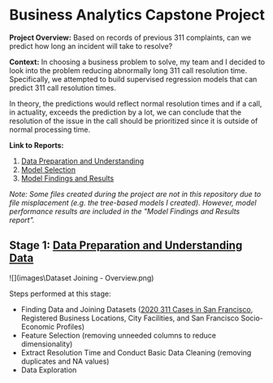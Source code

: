 # Business Analytics Capstone Project

__Project Overview:__ Based on records of previous 311 complaints, can we predict how long an incident will take to resolve?

__Context:__ 
In choosing a business problem to solve, my team and I decided to look into the problem reducing abnormally long 311 call resolution time. Specifically, we attempted to build supervised regression models that can predict 311 call resolution times. 

In theory, the predictions would reflect normal resolution times and if a call, in actuality, exceeds the prediction by a lot, we can conclude that the resolution of the issue in the call should be prioritized since it is outside of normal processing time.

__Link to Reports:__
1. [Data Preparation and Understanding](https://docs.google.com/presentation/d/1cNAAgVxRoOjzag2rKMAHLFmK46ZXGNRW_qmfJ-iy3uk/edit?usp=sharing)
2. [Model Selection](https://docs.google.com/presentation/d/1bqSDOui2vZBtfdjYC2-SaFutK6x_-t_AX1RFgxYnALM/edit?usp=sharing)
3. [Model Findings and Results](https://docs.google.com/presentation/d/12Ww5un8kX3s4O1QaNZfMki8OF6bZz94bsmFw85RYWrc/edit?usp=sharing)

*Note: Some files created during the project are not in this repository due to file misplacement (e.g. the tree-based models I created). However, model performance results are included in the "Model Findings and Results report".*

## Stage 1: [Data Preparation and Understanding Data](https://docs.google.com/presentation/d/1cNAAgVxRoOjzag2rKMAHLFmK46ZXGNRW_qmfJ-iy3uk/edit?usp=sharing) 

![](images\Dataset Joining - Overview.png)

Steps performed at this stage:
- Finding Data and Joining Datasets ([2020 311 Cases in San Francisco](https://data.sfgov.org/City-Infrastructure/311-Cases/vw6y-z8j6), Registered Business Locations, City Facilities, and San Francisco Socio-Economic Profiles)
- Feature Selection (removing unneeded columns to reduce dimensionality)
- Extract Resolution Time and Conduct Basic Data Cleaning (removing duplicates and NA values)
- Data Exploration 





